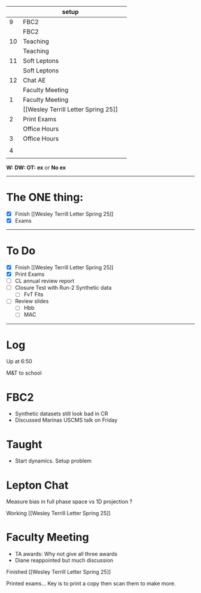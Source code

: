 
|     | setup                               |     |
| --- | ----------------------------------- | --- |
| 9   | FBC2                                |     |
|     | FBC2                                |     |
| 10  | Teaching                            |     |
|     | Teaching                            |     |
| 11  | Soft Leptons                        |     |
|     | Soft Leptons                        |     |
| 12  | Chat AE                             |     |
|     | Faculty Meeting                     |     |
| 1   | Faculty Meeting                     |     |
|     | [[Wesley Terrill Letter Spring 25]] |     |
| 2   | Print Exams                         |     |
|     | Office Hours                        |     |
| 3   | Office Hours                        |     |
|     |                                     |     |
| 4   |                                     |     |
|     |                                     |     |

**W:**
**DW:**
**OT:**
**ex** or **No ex**

---
# The ONE thing: 
- [x] Finish [[Wesley Terrill Letter Spring 25]]
- [x] Exams

---
# To Do

- [x] Finish [[Wesley Terrill Letter Spring 25]]
- [x] Print Exams
- [ ] CL annual review report
- [ ] Closure Test with Run-2 Synthetic data
	- [ ] FvT Fits
- [ ] Review slides
	- [ ] Hbb
	- [ ] MAC

---

# Log


Up at 6:50 

M&T to school 

# FBC2
- Synthetic datasets still look bad in CR
- Discussed Marinas USCMS talk on Friday

# Taught
- Start dynamics. Setup problem

# Lepton Chat

Measure bias in full phase space vs 1D projection ?

Working [[Wesley Terrill Letter Spring 25]]

# Faculty Meeting
- TA awards: Why not give all three awards
- Diane reappointed but much discussion


Finished [[Wesley Terrill Letter Spring 25]]


Printed exams... Key is to print a copy then scan them to make more.